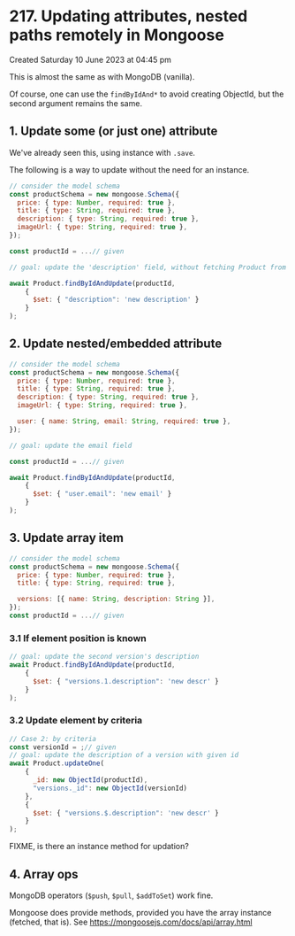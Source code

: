 # 217. Updating attributes, nested paths remotely in Mongoose
Created Saturday 10 June 2023 at 04:45 pm

This is almost the same as with MongoDB (vanilla).

Of course, one can use the `findByIdAnd*` to avoid creating ObjectId, but the second argument remains the same.


## 1. Update some (or just one) attribute
We've already seen this, using instance with `.save`.

The following is a way to update without the need for an instance.
```js
// consider the model schema
const productSchema = new mongoose.Schema({
  price: { type: Number, required: true },
  title: { type: String, required: true },
  description: { type: String, required: true },
  imageUrl: { type: String, required: true },
});

const productId = ...// given

// goal: update the 'description' field, without fetching Product from db

await Product.findByIdAndUpdate(productId, 
	{
	  $set: { "description": 'new description' }
	}
);
```


## 2. Update nested/embedded attribute
```js
// consider the model schema
const productSchema = new mongoose.Schema({
  price: { type: Number, required: true },
  title: { type: String, required: true },
  description: { type: String, required: true },
  imageUrl: { type: String, required: true },

  user: { name: String, email: String, required: true },
});

// goal: update the email field

const productId = ...// given

await Product.findByIdAndUpdate(productId, 
	{
	  $set: { "user.email": 'new email' }
	}
);
```


## 3. Update array item
```js
// consider the model schema
const productSchema = new mongoose.Schema({
  price: { type: Number, required: true },
  title: { type: String, required: true },

  versions: [{ name: String, description: String }],
});
const productId = ...// given
```

### 3.1 If element position is known
```js
// goal: update the second version's description
await Product.findByIdAndUpdate(productId, 
	{
	  $set: { "versions.1.description": 'new descr' }
	}
);
```
### 3.2 Update element by criteria
```js
// Case 2: by criteria
const versionId = ;// given
// goal: update the description of a version with given id
await Product.updateOne(
	{ 
	  _id: new ObjectId(productId), 
	  "versions._id": new ObjectId(versionId)
	},
	{
	  $set: { "versions.$.description": 'new descr' }
	}
);
```

FIXME, is there an instance method for updation?


## 4. Array ops
MongoDB operators (`$push`, `$pull`, `$addToSet`) work fine.

Mongoose does provide methods, provided you have the array instance (fetched, that is). See https://mongoosejs.com/docs/api/array.html